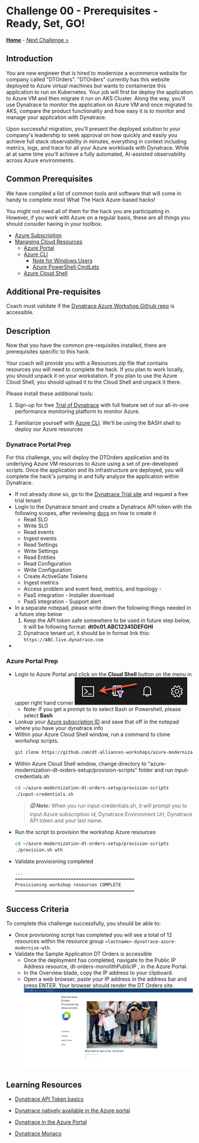 # Challenge 00 - Prerequisites - Ready, Set, GO!

**[Home](../README.md)** - [Next Challenge >](./Challenge-01.md)

<!-- 
**_This is a template for "Challenge Zero" which focuses on getting prerequisites set up for the hack. The italicized text provides hints & examples of what should or should NOT go in each section._**

**_We have included links to some common What The Hack pre-reqs in this template. All common prerequisite links go to the WTH-CommonPrerequisites page where there are more details on what each tool's purpose is._**

**_You should remove any common pre-reqs that are not required for your hack. Then add additional pre-reqs that are required for your hack in the Description section below._**

**_You should remove all italicized & sample text in this template and replace with your content._**
-->

## Introduction

 You are new engineer that is hired to modernize a ecommerce website for company called "DTOrders".  "DTOrders" currently has this website deployed to Azure virtual machines but  wants to containerize this application to run on Kubernetes.  Your job will first be deploy the application to Azure VM and then migrate it run on AKS Cluster.  Along the way, you'll use Dynatrace to  monitor the application on Azure VM and once migrated to AKS, compare the product functionality and how easy it is to monitor and manage your application with Dynatrace.

 Upon successful migration, you'll present the deployed solution to your company's leadership to seek approval on how quickly and easily you achieve full stack observability in minutes, everything in context including metrics, logs, and trace for all your Azure workloads with Dynatrace.  While at at same time you'll achieve a fully automated, AI-assisted observability across Azure environments.

## Common Prerequisites

We have compiled a list of common tools and software that will come in handy to complete most What The Hack Azure-based hacks!

You might not need all of them for the hack you are participating in. However, if you work with Azure on a regular basis, these are all things you should consider having in your toolbox.

<!-- If you are editing this template manually, be aware that these links are only designed to work if this Markdown file is in the /xxx-HackName/Student/ folder of your hack. -->

- [Azure Subscription](../../000-HowToHack/WTH-Common-Prerequisites.md#azure-subscription)
- [Managing Cloud Resources](../../000-HowToHack/WTH-Common-Prerequisites.md#managing-cloud-resources)
  - [Azure Portal](../../000-HowToHack/WTH-Common-Prerequisites.md#azure-portal)
  - [Azure CLI](../../000-HowToHack/WTH-Common-Prerequisites.md#azure-cli)
    - [Note for Windows Users](../../000-HowToHack/WTH-Common-Prerequisites.md#note-for-windows-users)
    - [Azure PowerShell CmdLets](../../000-HowToHack/WTH-Common-Prerequisites.md#azure-powershell-cmdlets)
  - [Azure Cloud Shell](../../000-HowToHack/WTH-Common-Prerequisites.md#azure-cloud-shell)


## Additional Pre-requisites

Coach must validate if the [Dynatrace Azure Workshop Github repo](https://github.com/dt-alliances-workshops/azure-modernization-dt-orders-setup/) is accessible. 


## Description
<!--
_This section should clearly state any additional prerequisite tools that need to be installed or set up in the Azure environment that the student will hack in._

_While ordered lists are generally not welcome in What The Hack challenge descriptions, you can use one here in Challenge Zero IF and only IF the steps you are asking the student to perform are not core to the learning objectives of the hack._

_For example, if the hack is on IoT Devices and you want the student to deploy an ARM/Bicep template that sets up the environment they will hack in without them needing to understand how ARM/Bicep templates work, you can provide step-by-step instructions on how to deploy the ARM/Bicep template._

_Optionally, you may provide resource files such as a sample application, code snippets, or templates as learning aids for the students. These files are stored in the hack's `Student/Resources` folder. It is the coach's responsibility to package these resources into a Resources.zip file and provide it to the students at the start of the hack. You should leave the sample text below in that refers to the Resources.zip file._

**\*NOTE:** Do NOT provide direct links to files or folders in the What The Hack repository from the student guide. Instead, you should refer to the Resources.zip file provided by the coach.\*

**\*NOTE:** Any direct links to the What The Hack repo will be flagged for review during the review process by the WTH V-Team, including exception cases.\*

_Sample challenge zero text for the IoT Hack Of The Century:_
-->

Now that you have the common pre-requisites installed, there are prerequisites specific to this hack.

Your coach will provide you with a Resources.zip file that contains resources you will need to complete the hack. If you plan to work locally, you should unpack it on your workstation. If you plan to use the Azure Cloud Shell, you should upload it to the Cloud Shell and unpack it there.

Please install these additional tools:

1) Sign-up for free [Trial of Dynatrace](https://www.dynatrace.com/trial/?utm_medium=alliances&utm_source=microsoft_wth&utm_campaign=website&utm_content=none&utm_term=none) with full feature set of our all-in-one performance monitoring platform to monitor Azure.  

1) Familiarize yourself with [Azure CLI](https://learn.microsoft.com/en-us/azure/cloud-shell/overview).  We'll be using the BASH shell to deploy our Azure resources

### Dynatrace Portal Prep

 For this challenge, you will deploy the DTOrders application and its underlying Azure VM resources to Azure using a set of pre-developed scripts. Once the application and its infrastructure are deployed, you will complete the hack's jumping in and fully analyze the application within Dynatrace.


- If not already done so, go to the [Dynatrace Trial site](https://www.dynatrace.com/trial/?utm_medium=alliance&utm_source=aws&utm_campaign=website&utm_content=none&utm_term=none) and request a free trial tenant
- Login to the Dynatrace tenant and create a Dynatrace API token with the following scopes, after reviewing [docs](https://www.dynatrace.com/support/help/dynatrace-api/basics/dynatrace-api-authentication#create-token) on how to create it
    - Read SLO
    - Write SLO
    - Read events
    - Ingest events
    - Read Settings
    - Write Settings
    - Read Entities
    - Read Configuration
    - Write Configuration
    - Create ActiveGate Tokens
    - Ingest metrics
    - Access problem and event feed, metrics, and topology    - 
    - PaaS integration - Installer download
    - PaaS integration - Support alert
- In a separate notepad, please write down the following things needed in a future step below  
  1) Keep the API token safe somewhere to be used in future step below, it will be following format: **dt0c01.ABC12345DEFGHI**
  2) Dynatrace tenant url, it should be in format link this: ``https://ABC.live.dynatrace.com``
- 
### Azure Portal Prep
 - Login to Azure Portal and click on the **Cloud Shell** button on the menu in upper right hand corner ![](images/portal-shell-button.png)
    - Note: If you get a prompt to to select Bash or Powershell, please select **Bash**
- Lookup your [Azure subscription ID](https://learn.microsoft.com/en-us/azure/azure-portal/get-subscription-tenant-id) and save that off in the notepad where you have your dynatrace info
- Within your Azure Cloud Shell window, run a command to clone workshop scripts.
    ```bash    
    git clone https://github.com/dt-alliances-workshops/azure-modernization-dt-orders-setup.git
    ```
- Within Azure Cloud Shell window, change directory to  "azure-modernization-dt-orders-setup/provision-scripts" folder and run input-credentials.sh
    ```bash
    cd ~/azure-modernization-dt-orders-setup/provision-scripts
    ./input-credentials.sh
    ```
  > ***🛈 Note:*** When you run input-credentials.sh, it will prompt you to input Azure subscription id, Dynatrace Environment Url, Dynatrace API token and your last name.
- Run the script to provision the workshop Azure resources
     ```bash
    cd ~/azure-modernization-dt-orders-setup/provision-scripts
    ./provision.sh wth
    ```
- Validate provisioning completed
    ``` ...
    ...
    =============================================
    Provisioning workshop resources COMPLETE
    =============================================
    ```




## Success Criteria

To complete this challenge successfully, you should be able to:

- Once provisioning script has completed you will see a total of 12 resources within the resource group `<lastname>-dynatrace-azure-modernize-wth`.
- Validate the Sample Application DT Orders is accessible
    - Once the deployment has completed, navigate to the Public IP Address resource, dt-orders-monolithPublicIP , in the Azure Portal.
    - In the Overview blade, copy the IP address to your clipboard.
    - Open a web browser, paste your IP address in the address bar and press ENTER. Your browser should render the DT Orders site. ![](images/dtorders-sample-app.png)


## Learning Resources

- [Dynatrace API Token basics](https://www.dynatrace.com/support/help/dynatrace-api/basics/dynatrace-api-authentication)
- [Dynatrace natively available in the Azure portal ](https://www.dynatrace.com/news/blog/using-dynatrace-on-microsoft-azure/)
- [Dynatrace in the Azure Portal](https://www.dynatrace.com/support/help/get-started/saas/azure-native-integration)

- [Dynatrace Monaco](https://dynatrace.github.io/dynatrace-monitoring-as-code/)